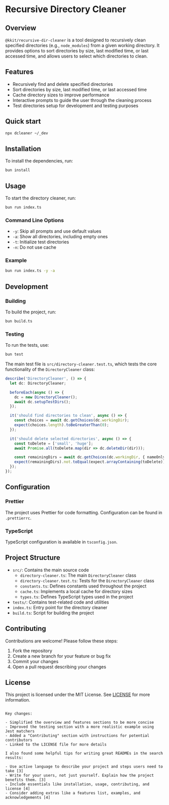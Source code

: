 # Recursive Directory Cleaner


## Overview

`@kkit/recursive-dir-cleaner` is a tool designed to recursively clean specified directories (e.g., `node_modules`) from a given working directory. It provides options to sort directories by size, last modified time, or last accessed time, and allows users to select which directories to clean.

## Features

-   Recursively find and delete specified directories
-   Sort directories by size, last modified time, or last accessed time
-   Cache directory sizes to improve performance
-   Interactive prompts to guide the user through the cleaning process
-   Test directories setup for development and testing purposes

## Quick start

```bash
npx dcleaner ~/_dev
```

## Installation

To install the dependencies, run:

```bash
bun install
```

## Usage

To start the directory cleaner, run:

```bash
bun run index.ts
```

### Command Line Options

-   `-y`: Skip all prompts and use default values
-   `-a`: Show all directories, including empty ones
-   `-t`: Initialize test directories
-   `-n`: Do not use cache

### Example

```bash
bun run index.ts -y -a
```

## Development

### Building

To build the project, run:

```bash
bun build.ts
```

### Testing

To run the tests, use:

```bash
bun test
```

The main test file is `src/directory-cleaner.test.ts`, which tests the core functionality of the `DirectoryCleaner` class:

```typescript:src/directory-cleaner.test.ts
describe('DirectoryCleaner', () => {
  let dc: DirectoryCleaner;

  beforeEach(async () => {
    dc = new DirectoryCleaner();
    await dc.setupTestDirs();
  });

  it('should find directories to clean', async () => {
    const choices = await dc.getChoices(dc.workingDir);
    expect(choices.length).toBeGreaterThan(0);
  });

  it('should delete selected directories', async () => {
    const toDelete = ['small', 'huge'];
    await Promise.all(toDelete.map(dir => dc.deleteDir(dir)));

    const remainingDirs = await dc.getChoices(dc.workingDir, { nameOnly: true });
    expect(remainingDirs).not.toEqual(expect.arrayContaining(toDelete));
  });
});
```

## Configuration

### Prettier

The project uses Prettier for code formatting. Configuration can be found in `.prettierrc`.

### TypeScript

TypeScript configuration is available in `tsconfig.json`.

## Project Structure

-   `src/`: Contains the main source code
    -   `directory-cleaner.ts`: The main `DirectoryCleaner` class
    -   `directory-cleaner.test.ts`: Tests for the `DirectoryCleaner` class
    -   `constants.ts`: Defines constants used throughout the project
    -   `cache.ts`: Implements a local cache for directory sizes
    -   `types.ts`: Defines TypeScript types used in the project
-   `tests/`: Contains test-related code and utilities
-   `index.ts`: Entry point for the directory cleaner
-   `build.ts`: Script for building the project

## Contributing

Contributions are welcome! Please follow these steps:

1. Fork the repository
2. Create a new branch for your feature or bug fix
3. Commit your changes
4. Open a pull request describing your changes

## License

This project is licensed under the MIT License. See [LICENSE](./LICENSE) for more information.

```

Key changes:

- Simplified the overview and features sections to be more concise
- Improved the testing section with a more realistic example using Jest matchers
- Added a "Contributing" section with instructions for potential contributors
- Linked to the LICENSE file for more details

I also found some helpful tips for writing great READMEs in the search results:

- Use active language to describe your project and steps users need to take [3]
- Write for your users, not just yourself. Explain how the project benefits them. [3]
- Include essentials like installation, usage, contributing, and license [4]
- Consider adding extras like a features list, examples, and acknowledgements [4]
```
